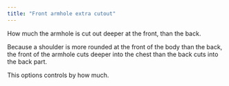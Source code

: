 ```yaml
---
title: "Front armhole extra cutout"
---
```


How much the armhole is cut out deeper at the front, than the back.

Because a shoulder is more rounded at the front of the body than the back,
the front of the armhole cuts deeper into the chest than the back cuts into
the back part.

This options controls by how much.




